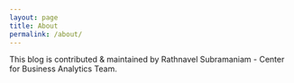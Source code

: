 ```yaml
---
layout: page
title: About
permalink: /about/
---
```


This blog is contributed & maintained by Rathnavel Subramaniam - Center for Business Analytics Team.
